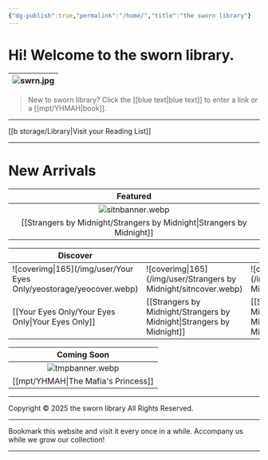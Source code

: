 ```yaml
---
{"dg-publish":true,"permalink":"/home/","title":"the sworn library"}
---
```


# Hi! Welcome to the sworn library.

| ![swrn.jpg](/img/user/b%20storage/swrn.jpg) |
| :-----------: |

> New to sworn library?
Click the [[blue text\|blue text]] to enter a link or a [[mpt/YHMAH\|book]].

***

[[b storage/Library\|Visit your Reading List]]

***
# New Arrivals

|            Featured             |
| :-----------------------------: |
|      ![sitnbanner.webp](/img/user/Strangers%20by%20Midnight/sitnbanner.webp)       |
| [[Strangers by Midnight/Strangers by Midnight\|Strangers by Midnight]] |

| Discover                        |                                  |                                  |
| ------------------------------- | -------------------------------- | -------------------------------- |
| ![coverimg\|165](/img/user/Your Eyes Only/yeostorage/yeocover.webp) | ![coverimg\|165](/img/user/Strangers by Midnight/sitncover.webp) | ![coverimg\|165](/img/user/Strangers by Midnight/sitncover.webp) |
| [[Your Eyes Only/Your Eyes Only\|Your Eyes Only]]         | [[Strangers by Midnight/Strangers by Midnight\|Strangers by Midnight]]  | [[Strangers by Midnight/Strangers by Midnight\|Strangers by Midnight]] |

|           Coming Soon           |
| :-----------------------------: |
|       ![tmpbanner.webp](/img/user/b%20storage/a%20storage/tmpbanner.webp)       |
| [[mpt/YHMAH\|The Mafia's Princess]] |

---
Copyright © 2025 the sworn library
All Rights Reserved.

***

Bookmark this website and visit it every once in a while. Accompany us while we grow our collection!

***

<script src="https://starryxoxo.github.io/treeajmgar/src/helpers/dynamictable.js"></script>
<script src="https://starryxoxo.github.io/treeajmgar/src/helpers/protect-images.js"></script>